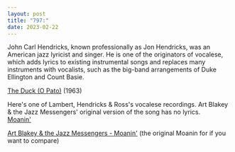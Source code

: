 ```yaml
---
layout: post
title: "797:"
date: 2023-02-22
---
```


John Carl Hendricks, known professionally as Jon Hendricks, was an American jazz lyricist and singer. He is one of the originators of vocalese, which adds lyrics to existing instrumental songs and replaces many instruments with vocalists, such as the big-band arrangements of Duke Ellington and Count Basie.

[The Duck (O Pato)](https://youtu.be/fNuzS_A_cDQ) (1963)

Here's one of Lambert, Hendricks & Ross's vocalese recordings. Art Blakey & the Jazz Messengers' original version of the song has no lyrics.  
[Moanin'](https://youtu.be/QvSO6dbEvzo)

[Art Blakey & the Jazz Messengers \- Moanin'](https://youtu.be/Cv9NSR-2DwM) (the original Moanin for if you want to compare)

